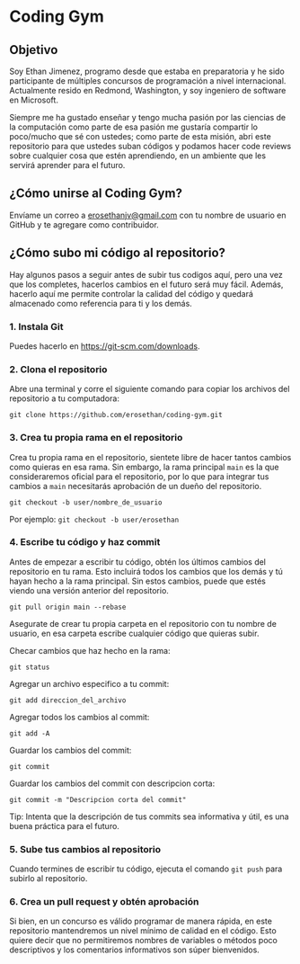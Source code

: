 # Coding Gym

## Objetivo

Soy Ethan Jimenez, programo desde que estaba en preparatoria y he sido participante de múltiples concursos de programación a nivel internacional. Actualmente resido en Redmond, Washington, y soy ingeniero de software en Microsoft.

Siempre me ha gustado enseñar y tengo mucha pasión por las ciencias de la computación como parte de esa pasión me gustaría compartir lo poco/mucho que sé con ustedes; como parte de esta misión, abri este repositorio para que ustedes suban códigos y podamos hacer code reviews sobre cualquier cosa que estén aprendiendo, en un ambiente que les servirá aprender para el futuro.

## ¿Cómo unirse al Coding Gym?

Envíame un correo a erosethanjv@gmail.com con tu nombre de usuario en GitHub y te agregare como contribuidor.

## ¿Cómo subo mi código al repositorio?

Hay algunos pasos a seguir antes de subir tus codigos aquí, pero una vez que los completes, hacerlos cambios en el futuro será muy fácil. Además, hacerlo aquí me permite controlar la calidad del código y quedará almacenado como referencia para ti y los demás.

### 1. Instala Git

Puedes hacerlo en https://git-scm.com/downloads.

### 2. Clona el repositorio

Abre una terminal y corre el siguiente comando para copiar los archivos del repositorio a tu computadora:

`git clone https://github.com/erosethan/coding-gym.git`

### 3. Crea tu propia rama en el repositorio

Crea tu propia rama en el repositorio, sientete libre de hacer tantos cambios como quieras en esa rama. Sin embargo, la rama principal `main` es la que consideraremos oficial para el repositorio, por lo que para integrar tus cambios a `main` necesitarás aprobación de un dueño del repositorio.

`git checkout -b user/nombre_de_usuario`

Por ejemplo: `git checkout -b user/erosethan`

### 4. Escribe tu código y haz commit

Antes de empezar a escribir tu código, obtén los últimos cambios del repositorio en tu rama. Esto incluirá todos los cambios que los demás y tú hayan hecho a la rama principal. Sin estos cambios, puede que estés viendo una versión anterior del repositorio.

`git pull origin main --rebase`

Asegurate de crear tu propia carpeta en el repositorio con tu nombre de usuario, en esa carpeta escribe cualquier código que quieras subir.

Checar cambios que haz hecho en la rama:

`git status`

Agregar un archivo especifico a tu commit:

`git add direccion_del_archivo`

Agregar todos los cambios al commit:

`git add -A`

Guardar los cambios del commit:

`git commit`

Guardar los cambios del commit con descripcion corta:

`git commit -m "Descripcion corta del commit"`

Tip: Intenta que la descripción de tus commits sea informativa y útil, es una buena práctica para el futuro.

### 5. Sube tus cambios al repositorio

Cuando termines de escribir tu código, ejecuta el comando `git push` para subirlo al repositorio.

### 6. Crea un pull request y obtén aprobación

Si bien, en un concurso es válido programar de manera rápida, en este repositorio mantendremos un nivel mínimo de calidad en el código. Esto quiere decir que no permitiremos nombres de variables o métodos poco descriptivos y los comentarios informativos son súper bienvenidos.
